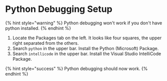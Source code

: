 # Python Debugging Setup

{% hint style="warning" %}
Python debugging won't work if you don't have python installed.
{% endhint %}

1. Locate the Packages tab on the left. It looks like four squares, the upper right separated from the others.
2. Search `python` in the upper bar. Install the Python \(Microsoft\) Package.
3. Search `intellicode` in the upper bar. Install the Visual Studio IntelliCode Package.

{% hint style="success" %}
Python debugging should now work.
{% endhint %}

